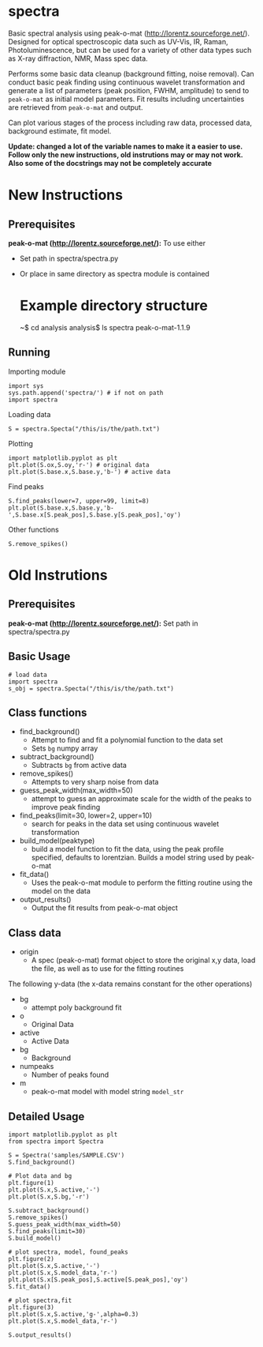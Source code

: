 spectra
=======

Basic spectral analysis using peak-o-mat (http://lorentz.sourceforge.net/). Designed for optical spectroscopic data such as UV-Vis, IR, Raman, Photoluminescence, but can be used for a variety of other data types such as X-ray diffraction, NMR, Mass spec data.

Performs some basic data cleanup (background fitting, noise removal). Can conduct basic peak finding using continuous wavelet transformation and generate a list of parameters (peak position, FWHM, amplitude) to send to `peak-o-mat` as initial model parameters. Fit results including uncertainties are retrieved from `peak-o-mat` and output. 

Can plot various stages of the process including raw data, processed data, background estimate, fit model. 

**Update: changed a lot of the variable names to make it a easier to use. Follow only the new instructions, old instrutions may or may not work. Also some of the docstrings may not be completely accurate**

New Instructions 
================
Prerequisites
-------------

**peak-o-mat (http://lorentz.sourceforge.net/):** To use either
* Set path in spectra/spectra.py
* Or place in same directory as spectra module is contained

	# Example directory structure
	~$ cd analysis
	analysis$ ls
	spectra peak-o-mat-1.1.9 
	
Running
-------

Importing module
	
	import sys
	sys.path.append('spectra/') # if not on path
	import spectra
	
Loading data

	S = spectra.Specta("/this/is/the/path.txt")
	
Plotting
	
	import matplotlib.pyplot as plt
	plt.plot(S.ox,S.oy,'r-') # original data
	plt.plot(S.base.x,S.base.y,'b-') # active data
	
Find peaks

	S.find_peaks(lower=7, upper=99, limit=8)
	plt.plot(S.base.x,S.base.y,'b-',S.base.x[S.peak_pos],S.base.y[S.peak_pos],'oy')
	
Other functions

	S.remove_spikes()

Old Instrutions
===============

Prerequisites
-------------

**peak-o-mat (http://lorentz.sourceforge.net/):** Set path in spectra/spectra.py

Basic Usage 
-----------
	
	# load data
	import spectra
	s_obj = spectra.Specta("/this/is/the/path.txt")

Class functions
---------------

- find_background()
	+ Attempt to find and fit a polynomial function to the data set
	+ Sets `bg` numpy array
- subtract_background()
	+ Subtracts `bg` from active data
- remove_spikes()
	+ Attempts to very sharp noise from data
- guess_peak_width(max_width=50)
	+ attempt to guess an approximate scale for the width of the peaks to improve peak finding
- find_peaks(limit=30, lower=2, upper=10)
	+ search for peaks in the data set using continuous wavelet transformation 
- build_model(peaktype)
	+ build a model function to fit the data, using the peak profile specified, defaults to lorentzian. Builds a model string used by peak-o-mat
- fit_data()
	+ Uses the peak-o-mat module to perform the fitting routine using the model on the data
- output_results()
	+ Output the fit results from peak-o-mat object

Class data
----------

- origin
	+ A spec (peak-o-mat) format object to store the original x,y data, load the file, as well as to use for the fitting routines

The following y-data (the x-data remains constant for the other operations)

- bg
	+ attempt poly background fit
- o
	+ Original Data
- active
	+ Active Data
- bg
	+ Background
- numpeaks
	+ Number of peaks found
- m
	+ peak-o-mat model with model string `model_str`


Detailed Usage
--------------

	import matplotlib.pyplot as plt
	from spectra import Spectra

	S = Spectra('samples/SAMPLE.CSV')
	S.find_background()

	# Plot data and bg
	plt.figure(1)
	plt.plot(S.x,S.active,'-')
	plt.plot(S.x,S.bg,'-r')

	S.subtract_background()
	S.remove_spikes()
	S.guess_peak_width(max_width=50)
	S.find_peaks(limit=30)
	S.build_model()

	# plot spectra, model, found_peaks
	plt.figure(2)
	plt.plot(S.x,S.active,'-')
	plt.plot(S.x,S.model_data,'r-')
	plt.plot(S.x[S.peak_pos],S.active[S.peak_pos],'oy')
	S.fit_data()

	# plot spectra,fit
	plt.figure(3)
	plt.plot(S.x,S.active,'g-',alpha=0.3)
	plt.plot(S.x,S.model_data,'r-')

	S.output_results()

